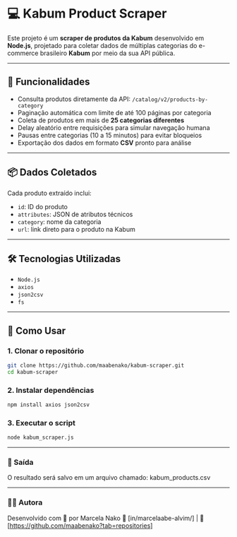 # 💻 Kabum Product Scraper

Este projeto é um **scraper de produtos da Kabum** desenvolvido em **Node.js**, projetado para coletar dados de múltiplas categorias do e-commerce brasileiro **Kabum** por meio da sua API pública.

---

## 🚀 Funcionalidades

- Consulta produtos diretamente da API: `/catalog/v2/products-by-category`
- Paginação automática com limite de até 100 páginas por categoria
- Coleta de produtos em mais de **25 categorias diferentes**
- Delay aleatório entre requisições para simular navegação humana
- Pausas entre categorias (10 a 15 minutos) para evitar bloqueios
- Exportação dos dados em formato **CSV** pronto para análise

---

## 📦 Dados Coletados

Cada produto extraído inclui:

- `id`: ID do produto
- `attributes`: JSON de atributos técnicos
- `category`: nome da categoria
- `url`: link direto para o produto na Kabum

---

## 🛠️ Tecnologias Utilizadas

- `Node.js`
- `axios`
- `json2csv`
- `fs`

---

## 🧪 Como Usar

### 1. Clonar o repositório
```bash
git clone https://github.com/maabenako/kabum-scraper.git
cd kabum-scraper
```

### 2. Instalar dependências
```bash
npm install axios json2csv
```

### 3. Executar o script
```bash
node kabum_scraper.js
```
---

### 📁 Saída
O resultado será salvo em um arquivo chamado:
kabum_products.csv

---

### 👩‍💻 Autora
Desenvolvido com 💙 por Marcela Nako
🔗 [in/marcelaabe-alvim/] | 💼 [https://github.com/maabenako?tab=repositories]
